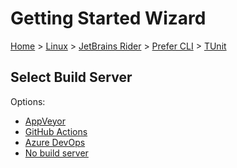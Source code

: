 # Getting Started Wizard

[Home](/docs/wiz/readme.md) > [Linux](Linux.md) > [JetBrains Rider](Linux_Rider.md) > [Prefer CLI](Linux_Rider_Cli.md) > [TUnit](Linux_Rider_Cli_TUnit.md)

## Select Build Server

Options:
 * [AppVeyor](Linux_Rider_Cli_TUnit_AppVeyor.md)
 * [GitHub Actions](Linux_Rider_Cli_TUnit_GitHubActions.md)
 * [Azure DevOps](Linux_Rider_Cli_TUnit_AzureDevOps.md)
 * [No build server](Linux_Rider_Cli_TUnit_None.md)

